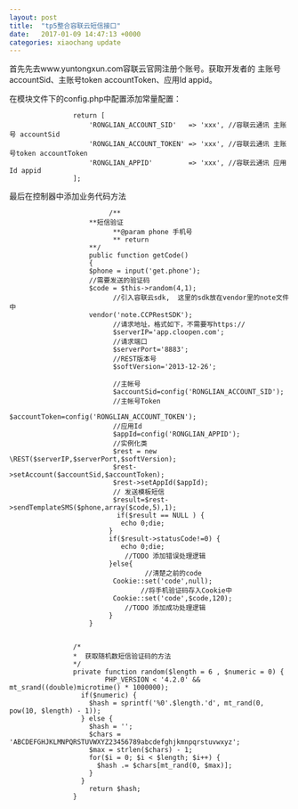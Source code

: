 ```yaml
---
layout: post
title:  "tp5整合容联云短信接口"
date:   2017-01-09 14:47:13 +0000
categories: xiaochang update
---
```


首先先去www.yuntongxun.com容联云官网注册个账号。获取开发者的 主账号 accountSid、主账号token accountToken、应用Id appid。

在模块文件下的config.php中配置添加常量配置：

                    return [
                        'RONGLIAN_ACCOUNT_SID'   => 'xxx', //容联云通讯 主账号 accountSid
                        'RONGLIAN_ACCOUNT_TOKEN' => 'xxx', //容联云通讯 主账号token accountToken
                        'RONGLIAN_APPID'         => 'xxx', //容联云通讯 应用Id appid
                    ];
                  
最后在控制器中添加业务代码方法

                             /**
                        **短信验证
                              **@param phone 手机号
                              ** return  
                        **/
                        public function getCode()
                        {
                        $phone = input('get.phone');
                        //需要发送的验证码
                        $code = $this->random(4,1);
                              //引入容联云sdk,  这里的sdk放在vendor里的note文件中
                        vendor('note.CCPRestSDK');		
                              //请求地址，格式如下，不需要写https://  
                              $serverIP='app.cloopen.com';  
                              //请求端口  
                              $serverPort='8883';  
                              //REST版本号  
                              $softVersion='2013-12-26';  

                              //主帐号  
                              $accountSid=config('RONGLIAN_ACCOUNT_SID');  
                              //主帐号Token  
                              $accountToken=config('RONGLIAN_ACCOUNT_TOKEN'); 
                              //应用Id  
                              $appId=config('RONGLIAN_APPID');  
                              //实例化类
                              $rest = new \REST($serverIP,$serverPort,$softVersion);  
                              $rest->setAccount($accountSid,$accountToken);  
                              $rest->setAppId($appId);  
                              // 发送模板短信  
                              $result=$rest->sendTemplateSMS($phone,array($code,5),1);  
                               if($result == NULL ) {
                                echo 0;die;
                             }
                             if($result->statusCode!=0) {
                                echo 0;die;
                                 //TODO 添加错误处理逻辑
                             }else{
                                      //清楚之前的code
                              Cookie::set('code',null);
                                     //将手机验证码存入Cookie中
                              Cookie::set('code',$code,120);
                                 //TODO 添加成功处理逻辑
                             } 	
                        }


                    /*
                    *  获取随机数短信验证码的方法
                    */
                    private function random($length = 6 , $numeric = 0) {
                            PHP_VERSION < '4.2.0' && mt_srand((double)microtime() * 1000000);
                      if($numeric) {
                        $hash = sprintf('%0'.$length.'d', mt_rand(0, pow(10, $length) - 1));
                      } else {
                        $hash = '';
                        $chars = 'ABCDEFGHJKLMNPQRSTUVWXYZ23456789abcdefghjkmnpqrstuvwxyz';
                        $max = strlen($chars) - 1;
                        for($i = 0; $i < $length; $i++) {
                          $hash .= $chars[mt_rand(0, $max)];
                        }
                      }
                        return $hash;
                    }
